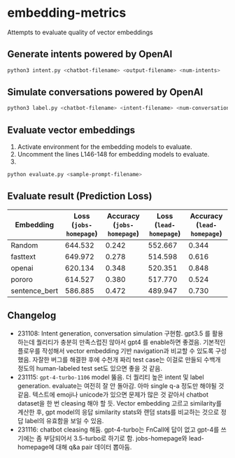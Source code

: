 # embedding-metrics

Attempts to evaluate quality of vector embeddings

## Generate intents powered by OpenAI

```bash
python3 intent.py <chatbot-filename> <output-filename> <num-intents>
```

## Simulate conversations powered by OpenAI

```bash
python3 label.py <chatbot-filename> <intent-filename> <num-conversations> <output-filename>
```

## Evaluate vector embeddings

1. Activate environment for the embedding models to evaluate.
2. Uncomment the lines L146-148 for embedding models to evaluate.
3.

```bash
python evaluate.py <sample-prompt-filename>
```

## Evaluate result (Prediction Loss)

| Embedding     | Loss (`jobs-homepage`) | Accuracy (`jobs-homepage`) | Loss (`lead-homepage`) | Accuracy (`lead-homepage`) |
| ------------- | ---------------------- | -------------------------- | ---------------------- | -------------------------- |
| Random        |               644.532  |                      0.242 |                552.667 |                      0.344 |
| fasttext      |               649.972  |                      0.278 |                514.598 |                      0.616 | 
| openai        |               620.134  |                      0.348 |                520.351 |                      0.848 | 
| pororo        |               614.527  |                      0.380 |                517.770 |                      0.524 | 
| sentence_bert |               586.885  |                      0.472 |                489.947 |                      0.730 | 

## Changelog

- 231108: Intent generation, conversation simulation 구현함. gpt3.5 를 활용하는데 퀄리티가 충분히 만족스럽진 않아서 gpt4 를 enable하면 좋겠음. 기본적인 플로우를 작성해서 vector embedding 기반 navigation과 비교할 수 있도록 구성했음. 자잘한 버그를 해결한 후에 수천개 짜리 test case는 이걸로 만들되 수백개 정도의 human-labeled test set도 있으면 좋을 것 같음.
- 231115: `gpt-4-turbo-1106` model 뚫음. 더 퀄리티 높은 intent 및 label generation. evaluate는 여전히 잘 안 돌아감. 아마 single q-a 정도만 해야될 것 같음. 텍스트에 emoji나 unicode가 있으면 문제가 많은 것 같아서 chatbot dataset을 한 번 cleasing 해야 할 듯. Vector embedding 고르고 similarity를 계산한 후, gpt model의 응답 similarity stats와 랜덤 stats를 비교하는 것으로 정답 label의 유효함을 보일 수 있음.
- 231116: chatbot cleasing 해둠. gpt-4-turbo는 FnCall에 답이 없고 gpt-4를 쓰기에는 좀 부담되어서 3.5-turbo로 하기로 함. jobs-homepage와 lead-homepage에 대해 q&a pair 데이터 뽑아둠.
